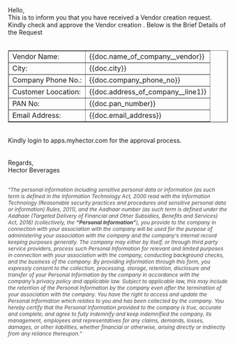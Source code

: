 Hello,<br>
This is to inform you that you have received a Vendor creation request. Kindly check and approve the Vendor creation . Below is the Brief Details of the Request <br><br>
<table border="1" cellspacing="0" cellpadding="5" align="">
				<tbody>
                    <tr>
						<td>Vendor Name:</td>
						<td>{{doc.name_of_company__vendor}}</td>
					</tr>
					<tr>
						<td>City:</td>
						<td>{{doc.city}}</td>
					</tr>
					<tr>
						<td>Company Phone No.:</td>
						<td>{{doc.company_phone_no}}</td>
					</tr>
					<tr>
						<td>Customer Loocation:</td>
						<td>{{doc.address_of_company__line1}}</td>
					</tr>
					<tr>
						<td>PAN No:</td>
						<td>{{doc.pan_number}}</td>
					</tr>
					<tr>
						<td>Email Address:</td>
						<td>{{doc.email_address}}</td>
					</tr>
				</tbody>
			</table><br>
			Kindly login to apps.myhector.com for the approval process.<br><br><br>
			Regards,<br>
			Hector Beverages
<br><br>
<p style="color:#424242;font-size:12px"><i>"The personal information including sensitive personal data or information (as such term is defined in the Information Technology Act, 2000 read with the Information Technology (Reasonable security practices and procedures and sensitive personal data or information) Rules, 2011), and the Aadhaar number (as such term is defined under the Aadhaar (Targeted Delivery of Financial and Other Subsidies, Benefits and Services) Act, 2016) (collectively, the <b>“Personal Information”</b>), you provide to the company in connection with your association with the company will be used for the purpose of administering your association with the company and the company's internal record keeping purposes generally. The company may either by itself, or through third party service providers, process such Personal Information for relevant and limited purposes in connection with your association with the company, conducting background checks, and the business of the company. By providing information through this form, you expressly consent to the collection, processing, storage, retention, disclosure and transfer of your Personal Information by the company in accordance with the company’s privacy policy and applicable law. Subject to applicable law, this may include the retention of the Personal Information by the company even after the termination of your association with the company. You have the right to access and update the Personal Information which relates to you and has been collected by the company. You hereby certify that the Personal Information provided to the company is true, accurate and complete, and agree to fully indemnify and keep indemnified the company, its management, employees and representatives for any claims, demands, losses, damages, or other liabilities, whether financial or otherwise, arising directly or indirectly from any reliance thereupon.”
</i></p>
